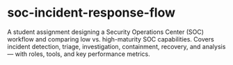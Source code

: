 # soc-incident-response-flow
A student assignment designing a Security Operations Center (SOC) workflow and comparing low vs. high-maturity SOC capabilities. Covers incident detection, triage, investigation, containment, recovery, and analysis — with roles, tools, and key performance metrics.
